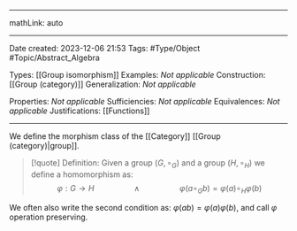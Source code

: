 
---

mathLink: auto

---
Date created: 2023-12-06 21:53
Tags: #Type/Object #Topic/Abstract_Algebra 

Types: [[Group isomorphism]]
Examples: _Not applicable_
Construction: [[Group (category)]]
Generalization: _Not applicable_

Properties: _Not applicable_
Sufficiencies: _Not applicable_
Equivalences: _Not applicable_
Justifications: [[Functions]]

---  

We define the morphism class of the [[Category]] [[Group (category)|group]].

> [!quote] Definition:
> Given a group $(G,\circ_{G})$ and a group $(H,\circ_{H})$ we define a homomorphism as: $$ \varphi: G \to H\hspace{2cm}\land \hspace{2cm}\varphi(a\circ_{G} b)=\varphi(a)\circ_{H}\varphi (b)
$$

We often also write the second condition as: $\varphi(ab)=\varphi(a)\varphi(b)$, and call $\varphi$ operation preserving.